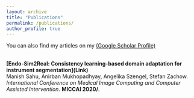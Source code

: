 ```yaml
---
layout: archive
title: "Publications"
permalink: /publications/
author_profile: true
---
```


You can also find my articles on my [(Google Scholar Profile)](https://scholar.google.de/citations?user=OcVBk1MAAAAJ&hl=en)

<br>
<b>[Endo-Sim2Real: Consistency learning-based domain adaptation for instrument segmentation](Link)</b> <br>
Manish Sahu, Anirban Mukhopadhyay, Angelika Szengel, Stefan Zachow.
<i>International Conference on Medical Image Computing and Computer Assisted Intervention</i>. <b>MICCAI 2020/</b>.
